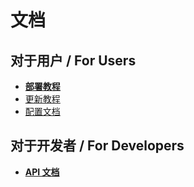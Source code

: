 # 文档

## **对于用户 / For Users**

- **[部署教程](./deploy.md)**
- [更新教程](./update.md)
- [配置文档](./config.md)
<!-- - [使用插件](./plugin.md) -->

## **对于开发者 / For Developers**

- **[API 文档](./api.md)**
<!-- - *[插件开发文档](./plugin-dev/README.md)* -->
